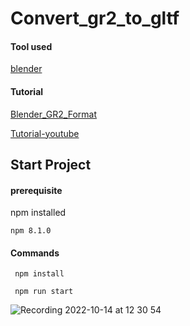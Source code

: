 # Convert_gr2_to_gltf

#### Tool used
[blender](https://www.blender.org/)

#### Tutorial

[Blender_GR2_Format](https://github.com/Virtual-Brain/Blender_GR2_Format)

[Tutorial-youtube](https://www.youtube.com/watch?v=8BMjsB-m3RA)

## Start Project
#### prerequisite
npm installed
````
npm 8.1.0
````
#### Commands
````
 npm install
````

````
 npm run start
````
![Recording 2022-10-14 at 12 30 54](https://user-images.githubusercontent.com/19413241/195884777-157e326f-3d3a-4317-adb8-e49577bd513e.gif)
